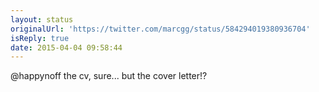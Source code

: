 ```yaml
---
layout: status
originalUrl: 'https://twitter.com/marcgg/status/584294019380936704'
isReply: true
date: 2015-04-04 09:58:44
---
```


@happynoff the cv, sure... but the cover letter!?
